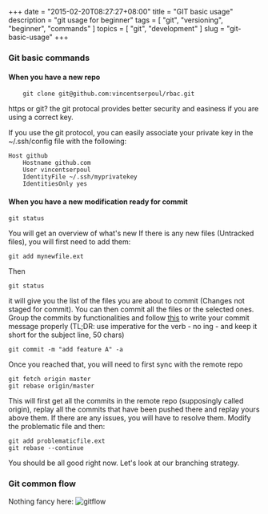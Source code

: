 +++
date = "2015-02-20T08:27:27+08:00"
title = "GIT basic usage"
description = "git usage for beginner"
tags = [ "git", "versioning", "beginner", "commands" ]
topics = [ "git", "development" ]
slug = "git-basic-usage"
+++

### Git basic commands

#### When you have a new repo
```
    git clone git@github.com:vincentserpoul/rbac.git
```

https or git? the git protocal provides better security and easiness if you are using a correct key.

If you use the git protocol, you can easily associate your private key in the ~/.ssh/config file with the following:

```
Host github
    Hostname github.com
    User vincentserpoul
    IdentityFile ~/.ssh/myprivatekey
    IdentitiesOnly yes
```

#### When you have a new modification ready for commit

```
git status
```

You will get an overview of what's new
If there is any new files (Untracked files), you will first need to add them:

```
git add mynewfile.ext
```

Then

```
git status
```

it will give you the list of the files you are about to commit (Changes not staged for commit).
You can then commit all the files or the selected ones.
Group the commits by functionalities and follow [this](http://chris.beams.io/posts/git-commit/) to write your commit message properly (TL;DR: use imperative for the verb - no ing - and keep it short for the subject line, 50 chars)

```
git commit -m "add feature A" -a
```

Once you reached that, you will need to first sync with the remote repo

```
git fetch origin master
git rebase origin/master
```

This will first get all the commits in the remote repo (supposingly called origin), replay all the commits that have been pushed there and replay yours above them.
If there are any issues, you will have to resolve them.
Modify the problematic file and then:

```
git add problematicfile.ext
git rebase --continue
```

You should be all good right now.
Let's look at our branching strategy.

### Git common flow

Nothing fancy here:
![gitflow](http://nvie.com/img/git-model@2x.png)